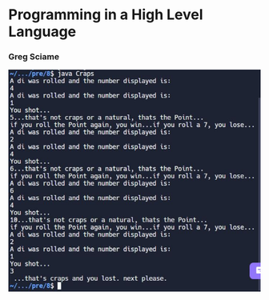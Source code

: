 # Programming in a High Level Language


### Greg Sciame



![Craps Game from pre-work](/images/craps_.JPG)


